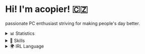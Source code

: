 # Hi! I'm acopier! 🇨🇿

passionate PC enthusiast striving for making people's day better.

<details>
    <summary>📊 Statistics</summary>
    
<table>
    <tr>
        <td>
            <img align="center" height=200 src="https://github-readme-stats.vercel.app/api?username=acopier&show_icons=true&theme=gruvbox" />
        </td>
        <td>
            <img align="center" height=200 src="https://github-profile-trophy.vercel.app/?username=acopier&theme=gruvbox&row=2&column=4" />
        </td>
    </tr>
    <tr>
        <td>
            <img align="center" height=200 src="https://github-readme-streak-stats.herokuapp.com/?user=acopier&theme=gruvbox" />
        </td>
        <td>
            <img align="center" height=200 src="https://github-readme-stats.vercel.app/api/top-langs/?username=acopier&layout=compact&theme=gruvbox&langs_count=8&card_width=320" />
        </td>
    </tr>
</table>
</details>

<details>
    <summary>🥷 Skills</summary>

<table>
    <tr>
        Languages
        <td>
            <img align="center" src="https://raw.githubusercontent.com/acopier/acopier/main/images/javascript.png" />
        </td>
        <td>
            <img align="center" src="https://raw.githubusercontent.com/acopier/acopier/main/images/typescript.png" />
        </td>
    </tr>
    <tr>
        Runtimes
        <td>
            <img align="center" src="https://raw.githubusercontent.com/acopier/acopier/main/images/nodejs.svg" />
        </td>
        <td>
            <img align="center" src="https://raw.githubusercontent.com/acopier/acopier/main/images/bun.svg" />
        </td>
    </tr>
    <tr>
        Frameworks
        <td>
            <img align="center" src="https://raw.githubusercontent.com/acopier/acopier/main/images/react.png" />
        </td>
        <td>
            <img align="center" src="https://raw.githubusercontent.com/acopier/acopier/main/images/vuejs.svg" />
        </td>
        <td>
            <img align="center" src="https://raw.githubusercontent.com/acopier/acopier/main/images/svelte.svg" />
        </td>
    </tr>

</table>
</details>

<details>
    <summary>🌍 IRL Language</summary>

| Language | Proficiency    |
| -------- | -------------- |
| Czech    | native speaker |
| English  | C1             |

</details>
<!---
acopier/acopier is a ✨ special ✨ repository because its `README.md` (this file) appears on your GitHub profile.
You can click the Preview link to take a look at your changes.
--->
